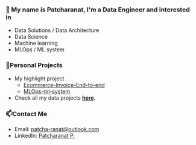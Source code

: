 ### 👋 My name is Patcharanat, I'm a Data Engineer and interested in
- Data Solutions / Data Architecture
- Data Science
- Machine learning
- MLOps / ML system

### 🚀Personal Projects
- My highlight project
    - [Ecommerce-Invoice-End-to-end](https://github.com/Patcharanat/Ecommerce-Invoice-End-to-end)
    - [MLOps-ml-system](https://github.com/Patcharanat/MLOps-ml-system)
- Check all my data projects [**here**](projects.md).

### 📫Contact Me
- Email: patcha-ranat@outlook.com
- LinkedIn: [Patcharanat P.](https://www.linkedin.com/in/patcharanat/)
